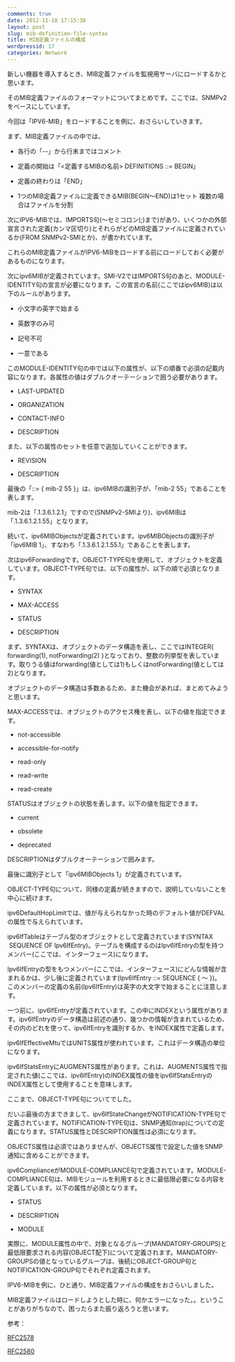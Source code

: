 ```yaml
---
comments: true
date: 2012-11-18 17:15:38
layout: post
slug: mib-definition-file-syntax
title: MIB定義ファイルの構成
wordpressid: 17
categories: Network
---
```


新しい機器を導入するとき、MIB定義ファイルを監視用サーバにロードするかと思います。

そのMIB定義ファイルのフォーマットについてまとめです。ここでは、SNMPv2をベースにしています。

今回は「IPV6-MIB」をロードすることを例に、おさらいしていきます。

<!--more-->

まず、MIB定義ファイルの中では、



	
  * 各行の「--」から行末まではコメント

	
  * 定義の開始は「<定義するMIBの名前> DEFINITIONS ::= BEGIN」

	
  * 定義の終わりは「END」

	
  * 1つのMIB定義ファイルに定義できるMIB(BEGIN～END)は1セット
複数の場合はファイルを分割


次にIPV6-MIBでは、IMPORTS句(～セミコロン(;)まで)があり、いくつかの外部宣言された定義(カンマ区切り)とそれらがどのMIB定義ファイルに定義されているか(FROM SNMPv2-SMIとか)、が書かれています。

これらのMIB定義ファイルがIPV6-MIBをロードする前にロードしておく必要があるものになります。

次にipv6MIBが定義されています。SMI-V2ではIMPORTS句のあと、MODULE-IDENTITY句の宣言が必要になります。この宣言の名前(ここではipv6MIB)は以下のルールがあります。

	
  * 小文字の英字で始まる

	
  * 英数字のみ可

	
  * 記号不可

	
  * 一意である


このMODULE-IDENTITY句の中では以下の属性が、以下の順番で必須の記載内容になります。各属性の値はダブルクオーテーションで囲う必要があります。

	
  * LAST-UPDATED

	
  * ORGANIZATION

	
  * CONTACT-INFO

	
  * DESCRIPTION


また、以下の属性のセットを任意で追加していくことができます。

	
  * REVISION

	
  * DESCRIPTION


最後の「::= { mib-2 55 }」は、ipv6MIBの識別子が、「mib-2 55」であることを表します。

mib-2は「.1.3.6.1.2.1」ですので(SNMPv2-SMIより)、ipv6MIBは「.1.3.6.1.2.1.55」となります。

続いて、ipv6MIBObjectsが定義されています。ipv6MIBObjectsの識別子が「ipv6MIB 1」、すなわち「.1.3.6.1.2.1.55.1」であることを表します。

次はipv6Forwardingです。OBJECT-TYPE句を使用して、オブジェクトを定義しています。OBJECT-TYPE句では、以下の属性が、以下の順で必須となります。

	
  * SYNTAX

	
  * MAX-ACCESS

	
  * STATUS

	
  * DESCRIPTION


まず、SYNTAXは、オブジェクトのデータ構造を表し、ここではINTEGER{ forwarding(1), notForwarding(2) }となっており、整数の列挙型を表しています。取りうる値はforwarding(値としては1)もしくはnotForwarding(値としては2)となります。

オブジェクトのデータ構造は多数あるため、また機会があれば、まとめてみようと思います。

MAX-ACCESSでは、オブジェクトのアクセス権を表し、以下の値を指定できます。

	
  * not-accessible

	
  * accessible-for-notify

	
  * read-only

	
  * read-write

	
  * read-create


STATUSはオブジェクトの状態を表します。以下の値を指定できます。

	
  * current

	
  * obsolete

	
  * deprecated


DESCRIPTIONはダブルクオーテーションで囲みます。

最後に識別子として「ipv6MIBObjects 1」が定義されています。

OBJECT-TYPE句について、同様の定義が続きますので、説明していないことを中心に続けます。

ipv6DefaultHopLimitでは、値が与えられなかった時のデフォルト値がDEFVALの属性で与えられています。

ipv6IfTableはテーブル型のオブジェクトとして定義されています(SYNTAX    SEQUENCE OF Ipv6IfEntry)。テーブルを構成するのはIpv6IfEntryの型を持つメンバー(ここでは、インターフェース)になります。

Ipv6IfEntryの型をもつメンバー(ここでは、インターフェース)にどんな情報が含まれるかは、少し後に定義されています(Ipv6IfEntry ::= SEQUENCE { ～ })。 このメンバーの定義の名前(Ipv6IfEntry)は英字の大文字で始まることに注意します。

一つ前に、ipv6IfEntryが定義されています。この中にINDEXという属性があります。ipv6IfEntryのデータ構造は前述の通り、幾つかの情報が含まれているため、その内のどれを使って、ipv6IfEntryを識別するか、をINDEX属性で定義します。

ipv6IfEffectiveMtuではUNITS属性が使われています。これはデータ構造の単位になります。

ipv6IfStatsEntryにAUGMENTS属性があります。これは、AUGMENTS属性で指定された値(ここでは、ipv6IfEntry)のINDEX属性の値をipv6IfStatsEntryのINDEX属性として使用することを意味します。

ここまで、OBJECT-TYPE句についてでした。

だいぶ最後の方まできまして、ipv6IfStateChangeがNOTIFICATION-TYPE句で定義されています。NOTIFICATION-TYPE句は、SNMP通知(trap)についての定義になります。STATUS属性とDESCRIPTION属性は必須になります。

OBJECTS属性は必須ではありませんが、OBJECTS属性で設定した値をSNMP通知に含めることができます。

ipv6ComplianceがMODULE-COMPLIANCE句で定義されています。MODULE-COMPLIANCE句は、MIBモジュールを利用するときに最低限必要になる内容を定義しています。以下の属性が必須となります。

	
  * STATUS

	
  * DESCRIPTION

	
  * MODULE


実際に、MODULE属性の中で、対象となるグループ(MANDATORY-GROUPS)と最低限要求される内容(OBJECT配下)について定義されます。MANDATORY-GROUPSの値となっているグループは、後続にOBJECT-GROUP句とNOTIFICATION-GROUP句でそれぞれ定義されます。

IPV6-MIBを例に、ひと通り、MIB定義ファイルの構成をおさらいしました。

MIB定義ファイルはロードしようとした時に、何かエラーになった。。ということがありがちなので、困ったらまた振り返ろうと思います。

参考：

[RFC2578](http://tools.ietf.org/html/rfc2578)

[RFC2580](http://tools.ietf.org/html/rfc2580)
